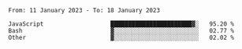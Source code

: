 <!--START_SECTION:waka-->

```text
From: 11 January 2023 - To: 18 January 2023

JavaScript                   ███████████████████████▓░   95.20 %
Bash                         ▓░░░░░░░░░░░░░░░░░░░░░░░░   02.77 %
Other                        ▓░░░░░░░░░░░░░░░░░░░░░░░░   02.02 %
```

<!--END_SECTION:waka-->
